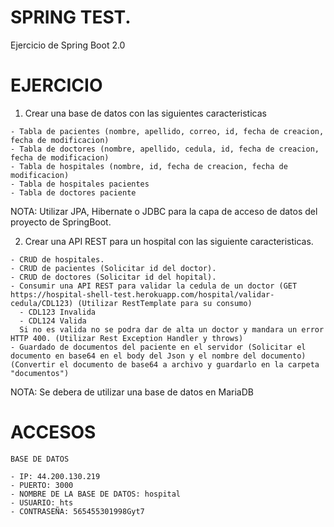 # SPRING TEST.
Ejercicio de Spring Boot 2.0

# EJERCICIO

1) Crear una base de datos con las siguientes caracteristicas

```
- Tabla de pacientes (nombre, apellido, correo, id, fecha de creacion, fecha de modificacion)
- Tabla de doctores (nombre, apellido, cedula, id, fecha de creacion, fecha de modificacion)
- Tabla de hospitales (nombre, id, fecha de creacion, fecha de modificacion)
- Tabla de hospitales pacientes
- Tabla de doctores paciente
```

NOTA: Utilizar JPA, Hibernate o JDBC para la capa de acceso de datos del proyecto de SpringBoot.

2) Crear una API REST para un hospital con las siguiente caracteristicas.

```
- CRUD de hospitales.
- CRUD de pacientes (Solicitar id del doctor).
- CRUD de doctores (Solicitar id del hopital).
- Consumir una API REST para validar la cedula de un doctor (GET https://hospital-shell-test.herokuapp.com/hospital/validar-cedula/CDL123) (Utilizar RestTemplate para su consumo)
  - CDL123 Invalida
  - CDL124 Valida
  Si no es valida no se podra dar de alta un doctor y mandara un error HTTP 400. (Utilizar Rest Exception Handler y throws)
- Guardado de documentos del paciente en el servidor (Solicitar el documento en base64 en el body del Json y el nombre del documento) (Convertir el documento de base64 a archivo y guardarlo en la carpeta "documentos")
```

NOTA: Se debera de utilizar una base de datos en MariaDB 


# ACCESOS

```
BASE DE DATOS

- IP: 44.200.130.219
- PUERTO: 3000
- NOMBRE DE LA BASE DE DATOS: hospital
- USUARIO: hts
- CONTRASEÑA: 565455301998Gyt7
```
